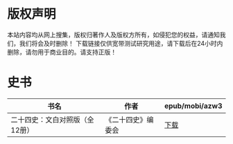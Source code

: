 # 版权声明

本站内容均从网上搜集，版权归著作人及版权方所有，如侵犯您的权益，请通知我们，我们将会及时删除！ 下载链接仅供宽带测试研究用途，请下载后在24小时内删除，请勿用于商业目的。请支持正版！

# 史书

| 书名 | 作者 | epub/mobi/azw3 |
| --- | --- | --- |
| 二十四史：文白对照版（全12册） |  《二十四史》编委会 | [下载](https://url89.ctfile.com/f/31084289-1375509637-6f1905?p=8866) |
